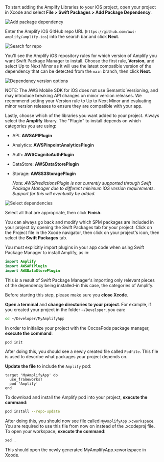 <amplify-block-switcher>

<amplify-block name="Swift Package Manager">

To start adding the Amplify Libraries to your iOS project, open your project in Xcode and select **File > Swift Packages > Add Package Dependency**.

![Add package dependency](~/images/project-setup/20_4_add-package-dependency.png)

Enter the Amplify iOS GitHub repo URL (`https://github.com/aws-amplify/amplify-ios`) into the search bar and click **Next**.

![Search for repo](~/images/project-setup/20_5_search-amplify-repo.png)

You'll see the Amplify iOS repository rules for which version of Amplify you want Swift Package Manager to install. Choose the first rule, **Version**, and select Up to Next Minor as it will use the latest compatible version of the dependency that can be detected from the `main` branch, then click **Next**.

![Dependency version options](~/images/project-setup/20_6_dependency-version-options.png)

NOTE: The AWS Mobile SDK for iOS does not use Semantic Versioning, and may introduce breaking API changes on minor version releases. We recommend setting your Version rule to Up to Next Minor and evaluating minor version releases to ensure they are compatible with your app.

Lastly, choose which of the libraries you want added to your project. Always select the **Amplify** library. The "Plugin" to install depends on which categories you are using:

- API: **AWSAPIPlugin**
- Analytics: **AWSPinpointAnalyticsPlugin**
- Auth: **AWSCognitoAuthPlugin**
- DataStore: **AWSDataStorePlugin**
- Storage: **AWSS3StoragePlugin**

  _Note: AWSPredictionsPlugin is not currently supported through Swift Package Manager due to different minimum iOS version requirements. Support for this will eventually be added._

![Select dependencies](~/images/project-setup/20_7_select-dependencies.png)

Select all that are appropriate, then click **Finish**.

You can always go back and modify which SPM packages are included in your project by opening the Swift Packages tab for your project: Click on the Project file in the Xcode navigator, then click on your project's icon, then select the **Swift Packages** tab.

<amplify-callout>

You must explicitly import plugins in your app code when using Swift Package Manager to install Amplify, as in:

```swift
import Amplify
import AWSAPIPlugin
import AWSDataStorePlugin
```

This is a result of Swift Package Manager's importing only relevant pieces of the dependency being installed–in this case, the categories of Amplify.

</amplify-callout>

</amplify-block>

<amplify-block name="CocoaPods">

Before starting this step, please make sure you **close Xcode.**

**Open a terminal** and **change directories to your project**.  For example, if you created your project in the folder `~/Developer`, you can:
```bash
cd ~/Developer/MyAmplifyApp
```

In order to initialize your project with the CocoaPods package manager, **execute the command**:
```bash
pod init
```

After doing this, you should see a newly created file called `Podfile`.  This file is used to describe what packages your project depends on.

**Update the file** to include the `Amplify` pod:
```
target 'MyAmplifyApp' do
  use_frameworks!
  pod 'Amplify'
end
```

To download and install the Amplify pod into your project, **execute the command**:
```bash
pod install --repo-update
```

After doing this, you should now see file called `MyAmplifyApp.xcworkspace`.  You are required to use this file from now on instead of the .xcodeproj file.  To open your workspace, **execute the command**:
```bash
xed .
```
This should open the newly generated MyAmplifyApp.xcworkspace in Xcode.

</amplify-block>

</amplify-block-switcher>
